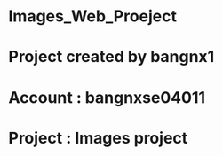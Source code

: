 # Images_Web_Proeject
# Project created by bangnx1
# Account : bangnxse04011
# Project : Images project
